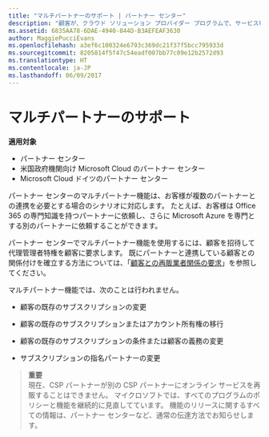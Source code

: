 ```yaml
---
title: "マルチパートナーのサポート | パートナー センター"
description: "顧客が、クラウド ソリューション プロバイダー プログラムで、サービス専門分野の異なる複数のパートナーとの連携を求める場合があります。"
ms.assetid: 6835AA78-6DAE-4940-844D-B3AEFEAF3630
author: MaggiePucciEvans
ms.openlocfilehash: a3ef6c100324e6793c369dc21f37f5bcc795933d
ms.sourcegitcommit: 8205814f5f47c54eadf007bb77c09e12b2572d93
ms.translationtype: HT
ms.contentlocale: ja-JP
ms.lasthandoff: 06/09/2017
---
```

# <a name="multi-partner-support"></a>マルチパートナーのサポート

**適用対象**

-  パートナー センター
-  米国政府機関向け Microsoft Cloud のパートナー センター
-  Microsoft Cloud ドイツのパートナー センター

パートナー センターのマルチパートナー機能は、お客様が複数のパートナーとの連携を必要とする場合のシナリオに対応します。 たとえば、お客様は Office 365 の専門知識を持つパートナーに依頼し、さらに Microsoft Azure を専門とする別のパートナーに依頼することができます。

パートナー センターでマルチパートナー機能を使用するには、顧客を招待して代理管理者特権を顧客に要求します。 既にパートナーと連携している顧客との関係付けを確立する方法については、「[顧客との再販業者関係の要求](request-a-relationship-with-a-customer.md)」を参照してください。

マルチパートナー機能では、次のことは行われません。

-   顧客の既存のサブスクリプションの変更

-   顧客の既存のサブスクリプションまたはアカウント所有権の移行

-   顧客の既存のサブスクリプションの条件または顧客の義務の変更

-   サブスクリプションの指名パートナーの変更

>**重要**<br>
現在、CSP パートナーが別の CSP パートナーにオンライン サービスを再販することはできません。 マイクロソフトでは、すべてのプログラムのポリシーと機能を継続的に見直してています。 機能のリリースに関するすべての情報は、パートナー センターなど、通常の伝達方法でお知らせします。  

 






